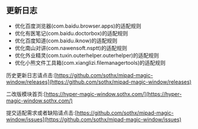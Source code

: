 ## 更新日志

- 优化百度浏览器(com.baidu.browser.apps)的适配规则
- 优化有医笔记(com.baidu.doctorbox)的适配规则
- 优化百度知道(com.baidu.iknow)的适配规则
- 优化南山对讲(com.nawensoft.nsptt)的适配规则
- 优化外业精灵(com.tuxin.outerhelper.outerhelper)的适配规则
- 优化小熊文件工具箱(com.xianglizi.filemanagertools)的适配规则



历史更新日志请点击:[https://github.com/sothx/mipad-magic-window/releases](https://github.com/sothx/mipad-magic-window/releases)


二改版模块首页:[https://hyper-magic-window.sothx.com/](https://hyper-magic-window.sothx.com/)


提交适配需求或者缺陷请点击:[https://github.com/sothx/mipad-magic-window/issues](https://github.com/sothx/mipad-magic-window/issues)
